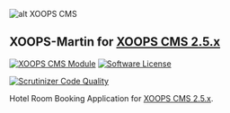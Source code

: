 ![alt XOOPS CMS](https://xoops.org/images/logoXoops4GithubRepository.png)
## XOOPS-Martin for [XOOPS CMS 2.5.x](https://xoops.org)

[![XOOPS CMS Module](https://img.shields.io/badge/XOOPS%20CMS-Module-blue.svg)](https://xoops.org)
[![Software License](https://img.shields.io/badge/license-GPL-brightgreen.svg?style=flat)](http://www.gnu.org/licenses/gpl-2.0.html)


 [![Scrutinizer Code Quality](https://scrutinizer-ci.com/g/mambax7/xoops-martin/badges/quality-score.png?b=master)](https://scrutinizer-ci.com/g/mambax7/xoops-martin/?branch=master)

Hotel Room Booking Application for  [XOOPS CMS 2.5.x](https://xoops.org). 
